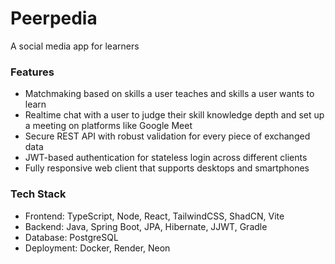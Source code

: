 # Peerpedia
A social media app for learners

### Features
- Matchmaking based on skills a user teaches and skills a user wants to learn
- Realtime chat with a user to judge their skill knowledge depth and set up a meeting on platforms like Google Meet
- Secure REST API with robust validation for every piece of exchanged data
- JWT-based authentication for stateless login across different clients
- Fully responsive web client that supports desktops and smartphones

### Tech Stack
- Frontend: TypeScript, Node, React, TailwindCSS, ShadCN, Vite
- Backend: Java, Spring Boot, JPA, Hibernate, JJWT, Gradle
- Database: PostgreSQL
- Deployment: Docker, Render, Neon
